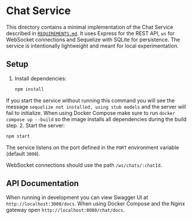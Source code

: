 # Chat Service

This directory contains a minimal implementation of the Chat Service described in
[`REQUIREMENTS.md`](../../REQUIREMENTS.md). It uses Express for the REST API,
`ws` for WebSocket connections and Sequelize with SQLite for persistence. The
service is intentionally lightweight and meant for local experimentation.

## Setup

1. Install dependencies:
   ```bash
   npm install
   ```
If you start the service without running this command you will see the
message `sequelize not installed, using stub models` and the server will fail
to initialize.
When using Docker Compose make sure to run
`docker compose up --build` so the image installs all dependencies during the
build step.
2. Start the server:
   ```bash
   npm start
   ```
   The service listens on the port defined in the `PORT` environment variable (default `3000`).

WebSocket connections should use the path `/ws/chats/:chatId`.

## API Documentation

When running in development you can view Swagger UI at `http://localhost:3000/docs`.
When using Docker Compose and the Nginx gateway open `http://localhost:8080/chat/docs`.
